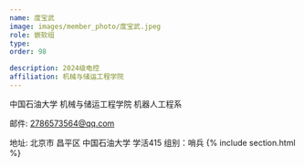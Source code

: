 ```yaml
---
name: 度宝武
image: images/member_photo/度宝武.jpeg
role: 嵌软组
type: 
order: 98

description: 2024级电控
affiliation: 机械与储运工程学院
---
```

中国石油大学 机械与储运工程学院 机器人工程系

邮件: 2786573564@qq.com

地址: 北京市 昌平区  中国石油大学 学活415
组别：哨兵
{% include section.html %}

